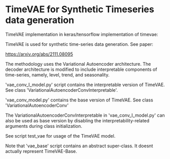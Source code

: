 # TimeVAE for Synthetic Timeseries data generation
TimeVAE implementation in keras/tensorflow implementation of timevae: 

TimeVAE is used for synthetic time-series data generation. See paper:

https://arxiv.org/abs/2111.08095

The methodology uses the Variational Autoencoder architecture. The decoder architecture is modified to include interpretable components of time-series, namely, level, trend, and seasonality. 

'vae_conv_I_model.py' script contains the interpretable version of TimeVAE. See class 'VariationalAutoencoderConvInterpretable'. 

'vae_conv_model.py' contains the base version of TimeVAE. See class 'VariationalAutoencoderConv'

The VariationalAutoencoderConvInterpretable in 'vae_conv_I_model.py' can also be used as base version by disabling the interpretability-related arguments during class initialization. 

See script test_vae for usage of the TimeVAE model. 

Note that 'vae_base' script contains an abstract super-class.  It doesnt actually represent TimeVAE-Base. 
